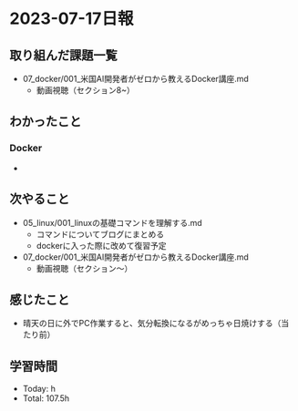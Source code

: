 # 2023-07-17日報

## 取り組んだ課題一覧
* 07_docker/001_米国AI開発者がゼロから教えるDocker講座.md
  * 動画視聴（セクション8~）

## わかったこと
### Docker
*

## 次やること
* 05_linux/001_linuxの基礎コマンドを理解する.md
  * コマンドについてブログにまとめる
  * dockerに入った際に改めて復習予定
* 07_docker/001_米国AI開発者がゼロから教えるDocker講座.md
  * 動画視聴（セクション〜）

## 感じたこと
* 晴天の日に外でPC作業すると、気分転換になるがめっちゃ日焼けする（当たり前）

## 学習時間
* Today: h
* Total: 107.5h